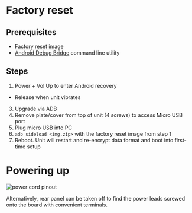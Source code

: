 # Factory reset
## Prerequisites
- [Factory reset image](https://www.zebra.com/us/en/support7-downloads/software/operating-system/vc80x-operating-system.html)
- [Android Debug Bridge](https://developer.android.com/tools/adb) command line utility
## Steps
1) Power + Vol Up to enter Android recovery
  - Release when unit vibrates
3) Upgrade via ADB
4) Remove plate/cover from top of unit (4 screws) to access Micro USB port
5) Plug micro USB into PC
6) `adb sideload <img.zip>` with the factory reset image from step 1
7) Reboot. Unit will restart and re-encrypt data format and boot into first-time setup

# Powering up
![power cord pinout](https://github.com/JohnHeinlein/testing_notes/assets/29853148/444d964d-cfa7-4aa0-9549-fbe663e2d70a)

Alternatively, rear panel can be taken off to find the power leads screwed onto the board with convenient terminals.
